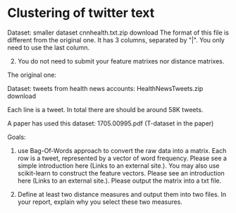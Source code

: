 # Clustering of twitter text


Dataset: smaller dataset cnnhealth.txt.zip  download The format of this file is different from the original one. It has 3 columns, separated by "|". You only need to use the last column. 

2. You do not need to submit your feature matrixes nor distance matrixes. 

 

The original one:

Dataset: tweets from health news accounts: HealthNewsTweets.zip  download 

Each line is a tweet. In total there are should be around 58K tweets. 

A paper has used this dataset: 1705.00995.pdf (T-dataset in the paper)

Goals: 
1. use Bag-Of-Words approach to convert the raw data into a matrix. Each row is a tweet, represented by a vector of word frequency. Please see a simple introduction here (Links to an external site.). You may also use scikit-learn to construct the feature vectors. Please see an introduction here (Links to an external site.). Please output the matrix into a txt file.

2. Define at least two distance measures and output them into two files. In your report, explain why you select these two measures.
